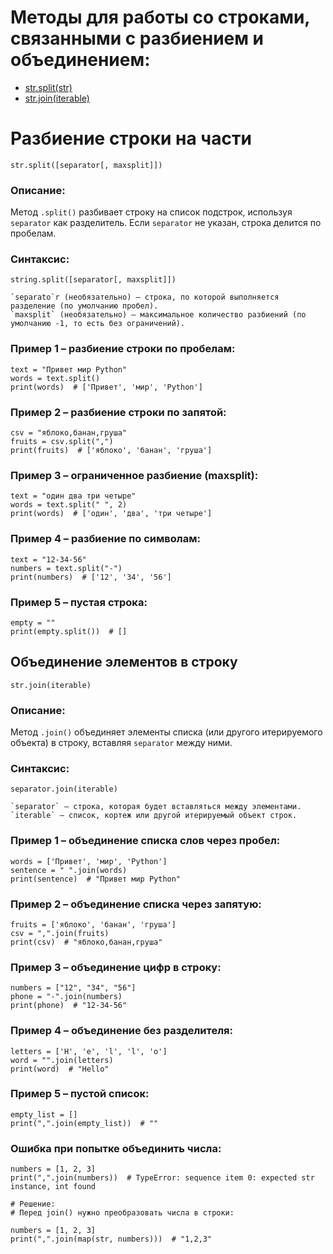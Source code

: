 # Методы для работы со строками, связанными с разбиением и объединением:

- [str.split(str)](#разбиение-строки-на-части)
- [str.join(iterable)](#объединение-элементов-в-строку)

# Разбиение строки на части
`str.split([separator[, maxsplit]])`

### Описание:
Метод `.split()` разбивает строку на список подстрок, используя `separator` как разделитель.
Если `separator` не указан, строка делится по пробелам.

### Синтаксис:

`string.split([separator[, maxsplit]])`

    `separato`r (необязательно) – строка, по которой выполняется разделение (по умолчанию пробел).
    `maxsplit` (необязательно) – максимальное количество разбиений (по умолчанию -1, то есть без ограничений).

### Пример 1 – разбиение строки по пробелам:
```
text = "Привет мир Python"
words = text.split()
print(words)  # ['Привет', 'мир', 'Python']
```
### Пример 2 – разбиение строки по запятой:
```
csv = "яблоко,банан,груша"
fruits = csv.split(",")
print(fruits)  # ['яблоко', 'банан', 'груша']
```
### Пример 3 – ограниченное разбиение (maxsplit):
```
text = "один два три четыре"
words = text.split(" ", 2)
print(words)  # ['один', 'два', 'три четыре']
```
### Пример 4 – разбиение по символам:
```
text = "12-34-56"
numbers = text.split("-")
print(numbers)  # ['12', '34', '56']
```
### Пример 5 – пустая строка:
```
empty = ""
print(empty.split())  # []
```

## Объединение элементов в строку
`str.join(iterable)` 

### Описание:
Метод `.join()` объединяет элементы списка (или другого итерируемого объекта) в строку, вставляя `separator` между ними.

### Синтаксис:

`separator.join(iterable)`

    `separator` – строка, которая будет вставляться между элементами.
    `iterable` – список, кортеж или другой итерируемый объект строк.

### Пример 1 – объединение списка слов через пробел:
```
words = ['Привет', 'мир', 'Python']
sentence = " ".join(words)
print(sentence)  # "Привет мир Python"
```
### Пример 2 – объединение списка через запятую:
```
fruits = ['яблоко', 'банан', 'груша']
csv = ",".join(fruits)
print(csv)  # "яблоко,банан,груша"
```
### Пример 3 – объединение цифр в строку:
```
numbers = ["12", "34", "56"]
phone = "-".join(numbers)
print(phone)  # "12-34-56"
```
### Пример 4 – объединение без разделителя:
```
letters = ['H', 'e', 'l', 'l', 'o']
word = "".join(letters)
print(word)  # "Hello"
```
### Пример 5 – пустой список:
```
empty_list = []
print(",".join(empty_list))  # ""
```
###  Ошибка при попытке объединить числа:
```
numbers = [1, 2, 3]
print(",".join(numbers))  # TypeError: sequence item 0: expected str instance, int found

# Решение:
# Перед join() нужно преобразовать числа в строки:

numbers = [1, 2, 3]
print(",".join(map(str, numbers)))  # "1,2,3"
```